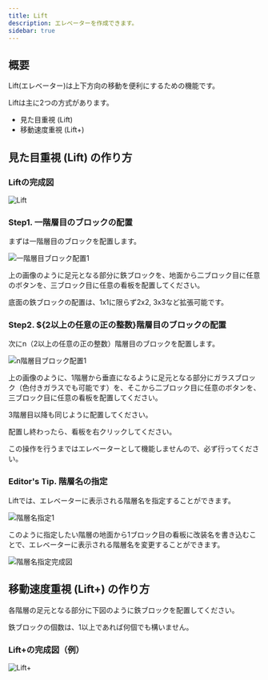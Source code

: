 ```yaml
---
title: Lift
description: エレベーターを作成できます。
sidebar: true
---
```

## 概要

Lift(エレベーター)は上下方向の移動を便利にするための機能です。

Liftは主に2つの方式があります。

- 見た目重視 (Lift)
- 移動速度重視 (Lift+)

## 見た目重視 (Lift) の作り方

### Liftの完成図

![Lift](https://i.imgur.com/zr8uhan.png)

### Step1. 一階層目のブロックの配置

まずは一階層目のブロックを配置します。

![一階層目ブロック配置1](https://i.imgur.com/yLorTe1.png)

上の画像のように足元となる部分に鉄ブロックを、地面から二ブロック目に任意のボタンを、三ブロック目に任意の看板を配置してください。

底面の鉄ブロックの配置は、1x1に限らず2x2, 3x3など拡張可能です。

### Step2. ${2以上の任意の正の整数}階層目のブロックの配置

次にn（2以上の任意の正の整数）階層目のブロックを配置します。

![n階層目ブロック配置1](https://i.imgur.com/NvkBP50.png)

上の画像のように、1階層から垂直になるように足元となる部分にガラスブロック（色付きガラスでも可能です）を、そこから二ブロック目に任意のボタンを、三ブロック目に任意の看板を配置してください。

3階層目以降も同じように配置してください。

配置し終わったら、看板を右クリックしてください。

この操作を行うまではエレベーターとして機能しませんので、必ず行ってください。

### Editor's Tip. 階層名の指定

Liftでは、エレベーターに表示される階層名を指定することができます。

![階層名指定1](https://i.imgur.com/XJ3nWfz.png)

このように指定したい階層の地面から1ブロック目の看板に改装名を書き込むことで、エレベーターに表示される階層名を変更することができます。

![階層名指定完成図](https://i.imgur.com/LR8kQgS.png)

## 移動速度重視 (Lift+) の作り方

各階層の足元となる部分に下図のように鉄ブロックを配置してください。

鉄ブロックの個数は、1以上であれば何個でも構いません。

### Lift+の完成図（例）

![Lift+](https://i.imgur.com/fDpHSU9.png)
